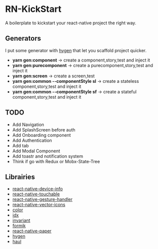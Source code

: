 # RN-KickStart

A boilerplate to kickstart your react-native project the right way.

## Generators

I put some generator with [hygen](https://github.com/jondot/hygen) that let you scaffold project quicker.

- **yarn gen:component** -> create a component,story,test and inject it
- **yarn gen:purecomponent** -> create a purecomponent,story,test and inject it
- **yarn gen:screen** -> create a screen,test
- **yarn gen:common --componentStyle sl** -> create a stateless component,story,test and inject it
- **yarn gen:common --componentStyle sf** -> create a stateful component,story,test and inject it

## TODO

* Add Navigation
* Add SplashScreen before auth
* Add Onboarding component
* Add Authentication
* Add tab
* Add Modal Component
* Add toastr and notification system
* Think if go with Redux or Mobx-State-Tree

## Librairies

* [react-native-device-info](https://github.com/rebeccahughes/react-native-device-info)
* [react-native-touchable](https://github.com/AppAndFlow/react-native-touchable)
* [react-native-gesture-handler](https://github.com/kmagiera/react-native-gesture-handler)
* [react-native-vector-icons](https://github.com/oblador/react-native-vector-icons)
* [color](https://github.com/Qix-/color)
* [idx](https://github.com/facebookincubator/idx)
* [invariant](https://github.com/zertosh/invariant)
* [formik](https://github.com/jaredpalmer/formik)
* [react-native-paper](https://github.com/callstack/react-native-paper)
* [hygen](https://github.com/jondot/hygen)
* [haul](https://github.com/callstack/haul)